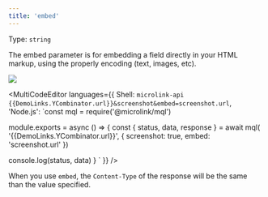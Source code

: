 ```yaml
---
title: 'embed'
--- 
```


Type: `string`

The embed parameter is for embedding a field directly in your HTML markup, using the properly encoding (text, images, etc).

![](https://api.microlink.io/?url=https://news.ycombinator.com&screenshot&meta=false&embed=screenshot.url)

<MultiCodeEditor languages={{
  Shell: `microlink-api {{DemoLinks.YCombinator.url}}&screenshot&embed=screenshot.url`,
  'Node.js': `const mql = require('@microlink/mql')
 
module.exports = async () => {
  const { status, data, response } = await mql(
    '{{DemoLinks.YCombinator.url}}', { 
      screenshot: true, 
      embed: 'screenshot.url' 
  })
    
 console.log(status, data)
}
  `
  }} 
/>

<Figcaption children='You can use dot notation to reference a nested data field of the payload.' />

When you use `embed`, the `Content-Type` of the response will be the same than the value specified.
